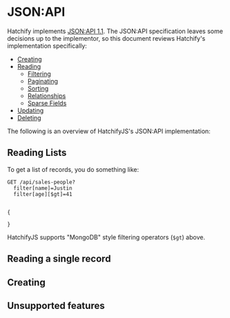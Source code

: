 # JSON:API

Hatchify implements [JSON:API 1.1](https://jsonapi.org/format/1.1/). The JSON:API specification leaves some decisions up to the implementor, so this document reviews Hatchify's implementation specifically:

- [Creating](./creating.md)
- [Reading](./reading/README.md)
  - [Filtering](./reading/filtering/README.md)
  - [Paginating](./reading/paginating/README.md)
  - [Sorting](./reading/sorting/README.md)
  - [Relationships](./reading/relationships/README.md)
  - [Sparse Fields](./reading/sparse-fields/README.md)
- [Updating](./updating.md)
- [Deleting](./deleting.md)

The following is an overview of HatchifyJS's JSON:API implementation:

## Reading Lists

To get a list of records, you do something like:

```
GET /api/sales-people?
  filter[name]=Justin
  filter[age][$gt]=41


{

}
```

HatchifyJS supports "MongoDB" style filtering operators (`$gt`) above.


## Reading a single record

## Creating


## Unsupported features
